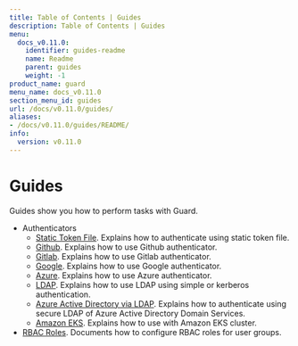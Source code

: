 ```yaml
---
title: Table of Contents | Guides
description: Table of Contents | Guides
menu:
  docs_v0.11.0:
    identifier: guides-readme
    name: Readme
    parent: guides
    weight: -1
product_name: guard
menu_name: docs_v0.11.0
section_menu_id: guides
url: /docs/v0.11.0/guides/
aliases:
- /docs/v0.11.0/guides/README/
info:
  version: v0.11.0
---
```


# Guides

Guides show you how to perform tasks with Guard.

- Authenticators
  - [Static Token File](/docs/v0.11.0/guides/authenticator/static_token_file). Explains how to authenticate using static token file.
  - [Github](/docs/v0.11.0/guides/authenticator/github). Explains how to use Github authenticator.
  - [Gitlab](/docs/v0.11.0/guides/authenticator/gitlab). Explains how to use Gitlab authenticator.
  - [Google](/docs/v0.11.0/guides/authenticator/google). Explains how to use Google authenticator.
  - [Azure](/docs/v0.11.0/guides/authenticator/azure). Explains how to use Azure authenticator.
  - [LDAP](/docs/v0.11.0/guides/authenticator/ldap). Explains how to use LDAP using simple or kerberos authentication.
  - [Azure Active Directory via LDAP](/docs/v0.11.0/guides/authenticator/ldap_azure). Explains how to authenticate using secure LDAP of Azure Active Directory Domain Services.
  - [Amazon EKS](/docs/v0.11.0/guides/authenticator/aws_eks). Explains how to use with Amazon EKS cluster.
- [RBAC Roles](/docs/v0.11.0/guides/rbac). Documents how to configure RBAC roles for user groups.
